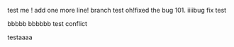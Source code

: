 test me !
add one more line!
branch test
oh!fixed the bug 101.
iiiibug fix test

bbbbb
bbbbbb
test conflict

testaaaa